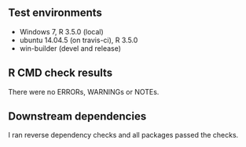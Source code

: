 ## Test environments
* Windows 7, R 3.5.0 (local)
* ubuntu 14.04.5 (on travis-ci), R 3.5.0
* win-builder (devel and release)

## R CMD check results
There were no ERRORs, WARNINGs or NOTEs. 

## Downstream dependencies
I ran reverse dependency checks and all packages passed the checks.